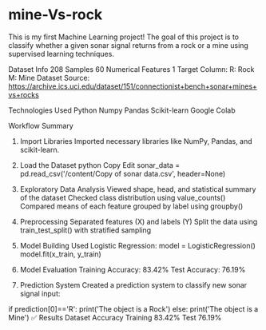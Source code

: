 # mine-Vs-rock
This is my first Machine Learning project!
The goal of this project is to classify whether a given sonar signal returns from a rock or a mine using supervised learning techniques.

Dataset Info
208 Samples
60 Numerical Features
1 Target Column:
R: Rock
M: Mine
Dataset Source: https://archive.ics.uci.edu/dataset/151/connectionist+bench+sonar+mines+vs+rocks

Technologies Used
Python
Numpy
Pandas
Scikit-learn
Google Colab

Workflow Summary
1. Import Libraries
Imported necessary libraries like NumPy, Pandas, and scikit-learn.

2. Load the Dataset
python
Copy
Edit
sonar_data = pd.read_csv('/content/Copy of sonar data.csv', header=None)
3. Exploratory Data Analysis
Viewed shape, head, and statistical summary of the dataset
Checked class distribution using value_counts()
Compared means of each feature grouped by label using groupby()

4. Preprocessing
Separated features (X) and labels (Y)
Split the data using train_test_split() with stratified sampling

5. Model Building
Used Logistic Regression:
model = LogisticRegression()
model.fit(x_train, y_train)

7. Model Evaluation
Training Accuracy: 83.42%
Test Accuracy: 76.19%

7. Prediction System
Created a prediction system to classify new sonar signal input:

if prediction[0]=='R':
    print('The object is a Rock')
else:
    print('The object is a Mine')
✅ Results
Dataset	Accuracy
Training	83.42%
Test	76.19%


